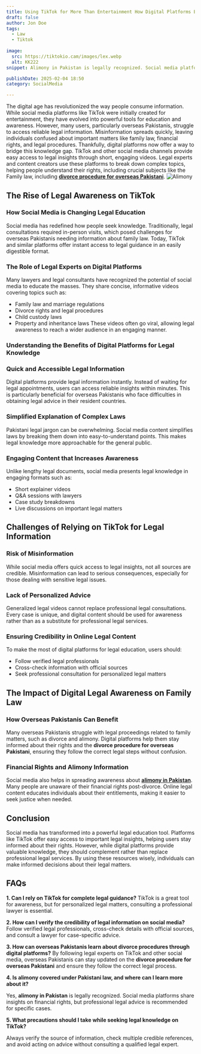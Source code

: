 ```yaml
---
title: Using TikTok for More Than Entertainment How Digital Platforms Empower Users with Legal Knowledge
draft: false
author: Jon Doe 
tags:
  - Law
  - Tiktok
  
image:
  src: https://tiktokio.cam/images/lex.webp
  alt: KK222
snippet: Alimony in Pakistan is legally recognized. Social media platforms share insights on financial rights, but professional legal advice is recommended for specific cases.

publishDate: 2025-02-04 18:50
category: SocialMedia

---
```


The digital age has revolutionized the way people consume information. While social media platforms like TikTok were initially created for entertainment, they have evolved into powerful tools for education and awareness. However, many users, particularly overseas Pakistanis, struggle to access reliable legal information. Misinformation spreads quickly, leaving individuals confused about important matters like family law, financial rights, and legal procedures. 
Thankfully, digital platforms now offer a way to bridge this knowledge gap. TikTok and other social media channels provide easy access to legal insights through short, engaging videos. Legal experts and content creators use these platforms to break down complex topics, helping people understand their rights, including crucial subjects like the Family law, including [**divorce procedure for overseas Pakistani**](https://lex.com.pk/family-law/divorce-procedure-for-overseas-pakistanis/).
![Alimony](https://tiktokio.cam/images/lex.webp "Alimony")

## The Rise of Legal Awareness on TikTok ##
### How Social Media is Changing Legal Education ###
Social media has redefined how people seek knowledge. Traditionally, legal consultations required in-person visits, which posed challenges for overseas Pakistanis needing information about family law. Today, TikTok and similar platforms offer instant access to legal guidance in an easily digestible format.
### The Role of Legal Experts on Digital Platforms ###
Many lawyers and legal consultants have recognized the potential of social media to educate the masses. They share concise, informative videos covering topics such as:
* Family law and marriage regulations  
* Divorce rights and legal procedures  
* Child custody laws  
* Property and inheritance laws
These videos often go viral, allowing legal awareness to reach a wider audience in an engaging manner.
### Understanding the Benefits of Digital Platforms for Legal Knowledge ###
### Quick and Accessible Legal Information ###
Digital platforms provide legal information instantly. Instead of waiting for legal appointments, users can access reliable insights within minutes. This is particularly beneficial for overseas Pakistanis who face difficulties in obtaining legal advice in their resident countries.
### Simplified Explanation of Complex Laws ###
Pakistani legal jargon can be overwhelming. Social media content simplifies laws by breaking them down into easy-to-understand points. This makes legal knowledge more approachable for the general public.
### Engaging Content that Increases Awareness ###
Unlike lengthy legal documents, social media presents legal knowledge in engaging formats such as:
* Short explainer videos  
* Q\&A sessions with lawyers  
* Case study breakdowns  
* Live discussions on important legal matters
## Challenges of Relying on TikTok for Legal Information ##
### Risk of Misinformation ###
While social media offers quick access to legal insights, not all sources are credible. Misinformation can lead to serious consequences, especially for those dealing with sensitive legal issues.
### Lack of Personalized Advice ###
Generalized legal videos cannot replace professional legal consultations. Every case is unique, and digital content should be used for awareness rather than as a substitute for professional legal services.
### Ensuring Credibility in Online Legal Content ##
To make the most of digital platforms for legal education, users should:
* Follow verified legal professionals  
* Cross-check information with official sources  
* Seek professional consultation for personalized legal matters
## The Impact of Digital Legal Awareness on Family Law ##
### How Overseas Pakistanis Can Benefit ###
Many overseas Pakistanis struggle with legal proceedings related to family matters, such as divorce and alimony. Digital platforms help them stay informed about their rights and the **divorce procedure for overseas Pakistani**, ensuring they follow the correct legal steps without confusion.
### Financial Rights and Alimony Information ###
Social media also helps in spreading awareness about [**alimony in Pakistan**](https://lex.com.pk/family-law/wife-maintenance-law-in-pakistan/). Many people are unaware of their financial rights post-divorce. Online legal content educates individuals about their entitlements, making it easier to seek justice when needed.
## Conclusion ##
Social media has transformed into a powerful legal education tool. Platforms like TikTok offer easy access to important legal insights, helping users stay informed about their rights. However, while digital platforms provide valuable knowledge, they should complement rather than replace professional legal services. By using these resources wisely, individuals can make informed decisions about their legal matters.

## FAQs ##
**1. Can I rely on TikTok for complete legal guidance?**
TikTok is a great tool for awareness, but for personalized legal matters, consulting a professional lawyer is essential.

**2. How can I verify the credibility of legal information on social media?**
Follow verified legal professionals, cross-check details with official sources, and consult a lawyer for case-specific advice.

**3. How can overseas Pakistanis learn about divorce procedures through digital platforms?**
By following legal experts on TikTok and other social media, overseas Pakistanis can stay updated on the **divorce procedure for overseas Pakistani** and ensure they follow the correct legal process.
 
**4. Is alimony covered under Pakistani law, and where can I learn more about it?**

 Yes, **alimony in Pakistan** is legally recognized. Social media platforms share insights on financial rights, but professional legal advice is recommended for specific cases.
 
**5. What precautions should I take while seeking legal knowledge on TikTok?**

 Always verify the source of information, check multiple credible references, and avoid acting on advice without consulting a qualified legal expert.

